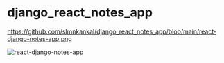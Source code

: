 # django_react_notes_app

https://github.com/slmnkankal/django_react_notes_app/blob/main/react-django-notes-app.png

![react-django-notes-app](https://user-images.githubusercontent.com/94119964/186352423-cb126a8d-6f64-4102-be81-8fccbc339984.png)
